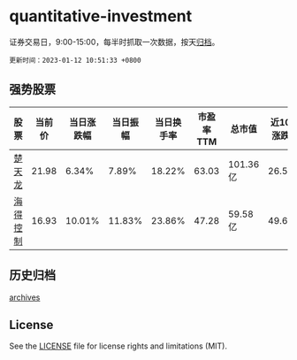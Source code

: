 # quantitative-investment

证券交易日，9:00-15:00，每半时抓取一次数据，按天[归档](archives)。

`更新时间：2023-01-12 10:51:33 +0800`

## 强势股票

|股票|当前价|当日涨跌幅|当日振幅|当日换手率|市盈率TTM|总市值|近10日涨跌幅|
|----|----|----|----|----|----|----|----|
|[楚天龙](https://xueqiu.com/S/SZ003040)|21.98|6.34%|7.89%|18.22%|63.03|101.36亿|26.54%|
|[海得控制](https://xueqiu.com/S/SZ002184)|16.93|10.01%|11.83%|23.86%|47.28|59.58亿|49.69%|

## 历史归档

[archives](archives)

## License

See the [LICENSE](LICENSE) file for license rights and limitations (MIT).